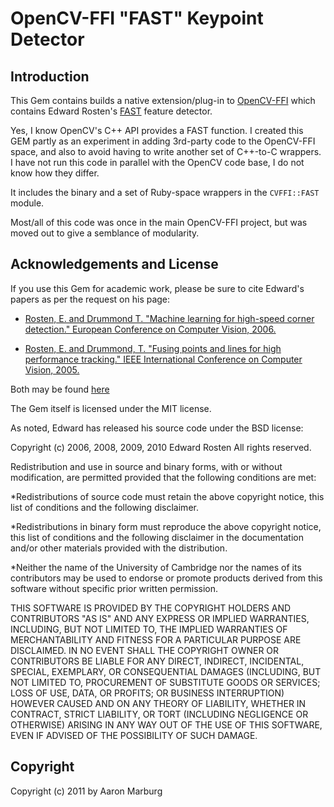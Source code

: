 OpenCV-FFI "FAST" Keypoint Detector
===================================

Introduction
------------

This Gem contains builds a native extension/plug-in to
[OpenCV-FFI](https://github.com/amarburg/opencv-ffi) which contains
Edward Rosten's [FAST](http://www.edwardrosten.com/work/fast.html)
feature detector.

Yes, I know OpenCV's C++ API provides a FAST function.  I created this GEM
partly as an experiment in adding 3rd-party code to the OpenCV-FFI space,
and also to avoid having to write another set of C++-to-C wrappers.
I have not run this code in parallel with the OpenCV code base, I do
not know how they differ.

It includes the binary and a set of Ruby-space wrappers in the
`CVFFI::FAST` module.

Most/all of this code was once in the main OpenCV-FFI project, but was
moved out to give a semblance of modularity.

Acknowledgements and License
----------------------------

If you use this Gem for academic work, please be sure to cite Edward's
papers as per the request on his page:

+ [Rosten, E. and Drummond T. "Machine learning for high-speed corner detection."  European Conference on Computer Vision, 2006.](http://www.edwardrosten.com/work/papers.html#rosten_2006_machine)

+ [Rosten, E. and Drummond, T.  "Fusing points and lines for high performance tracking."   IEEE International Conference on Computer Vision, 2005.](http://www.edwardrosten.com/work/papers.html#rosten_2005_tracking)

Both may be found [here](http://www.edwardrosten.com/work/papers.html)

The Gem itself is licensed under the MIT license.

As noted, Edward has released his source code under the BSD license:

Copyright (c) 2006, 2008, 2009, 2010 Edward Rosten
All rights reserved.

Redistribution and use in source and binary forms, with or without
modification, are permitted provided that the following conditions
are met:


*Redistributions of source code must retain the above copyright
notice, this list of conditions and the following disclaimer.

*Redistributions in binary form must reproduce the above copyright
notice, this list of conditions and the following disclaimer in the
documentation and/or other materials provided with the distribution.

*Neither the name of the University of Cambridge nor the names of 
its contributors may be used to endorse or promote products derived 
from this software without specific prior written permission.

THIS SOFTWARE IS PROVIDED BY THE COPYRIGHT HOLDERS AND CONTRIBUTORS
"AS IS" AND ANY EXPRESS OR IMPLIED WARRANTIES, INCLUDING, BUT NOT
LIMITED TO, THE IMPLIED WARRANTIES OF MERCHANTABILITY AND FITNESS FOR
A PARTICULAR PURPOSE ARE DISCLAIMED.  IN NO EVENT SHALL THE COPYRIGHT OWNER OR
CONTRIBUTORS BE LIABLE FOR ANY DIRECT, INDIRECT, INCIDENTAL, SPECIAL,
EXEMPLARY, OR CONSEQUENTIAL DAMAGES (INCLUDING, BUT NOT LIMITED TO,
PROCUREMENT OF SUBSTITUTE GOODS OR SERVICES; LOSS OF USE, DATA, OR
PROFITS; OR BUSINESS INTERRUPTION) HOWEVER CAUSED AND ON ANY THEORY OF
LIABILITY, WHETHER IN CONTRACT, STRICT LIABILITY, OR TORT (INCLUDING
NEGLIGENCE OR OTHERWISE) ARISING IN ANY WAY OUT OF THE USE OF THIS
SOFTWARE, EVEN IF ADVISED OF THE POSSIBILITY OF SUCH DAMAGE.

Copyright
---------

Copyright (c) 2011 by Aaron Marburg

